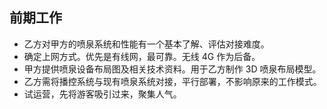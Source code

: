 ## 前期工作
- 乙方对甲方的喷泉系统和性能有一个基本了解、评估对接难度。
- 确定上网方式。优先是有线网，最可靠。无线 4G 作为后备。
- 甲方提供喷泉设备布局图及相关技术资料。用于乙方制作 3D 喷泉布局模型。
- 乙方需将播控系统与现有喷泉系统对接，平行部署，不影响原来的工作模式。
- 试运营，先将游客吸引过来，聚集人气。